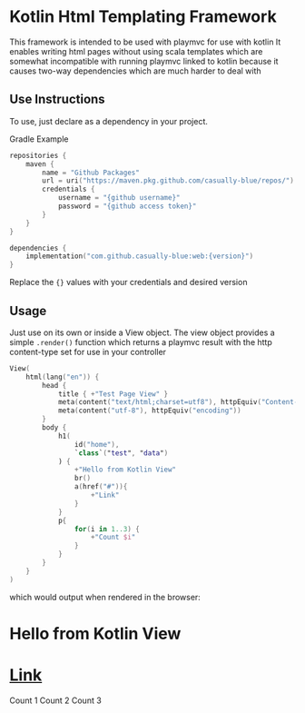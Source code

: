 # Kotlin Html Templating Framework
This framework is intended to be used with playmvc for use with kotlin
It enables writing html pages without using scala templates which
are somewhat incompatible with running playmvc linked to kotlin because it causes two-way dependencies
which are much harder to deal with

## Use Instructions
To use, just declare as a dependency in your project.

Gradle Example
```kotlin
repositories {
    maven {
        name = "Github Packages"
        url = uri("https://maven.pkg.github.com/casually-blue/repos/")
        credentials {
            username = "{github username}"
            password = "{github access token}"
        }
    }
}

dependencies {
    implementation("com.github.casually-blue:web:{version}")
}
```
Replace the `{}` values with your credentials and desired version

## Usage
Just use on its own or inside a View object. The view object provides a simple `.render()` function which returns a playmvc result with the http content-type set for use in your controller
```kotlin
View(
    html(lang("en")) {
        head {
            title { +"Test Page View" }
            meta(content("text/html;charset=utf8"), httpEquiv("Content-Type"))
            meta(content("utf-8"), httpEquiv("encoding"))
        }
        body {
            h1(
                id("home"),
                `class`("test", "data")
            ) {
                +"Hello from Kotlin View"
                br()
                a(href("#")){
                    +"Link"
                }
            }
            p{
                for(i in 1..3) {
                    +"Count $i"
                }
            }
        }
    }
)
```
which would output when rendered in the browser:

# Hello from Kotlin View
# [Link]()

Count 1 Count 2 Count 3 
